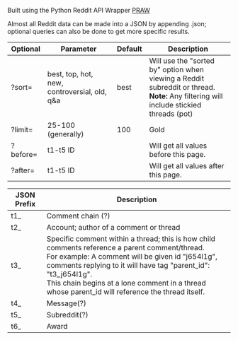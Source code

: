 Built using the Python Reddit API Wrapper [PRAW](https://praw.readthedocs.io/en/latest/index.html)

Almost all Reddit data can be made into a JSON by appending .json; optional queries can also be done to get more specific results.

| Optional | Parameter | Default | Description |
| - | - | - | - |
| ?sort= | best, top, hot, new, controversial, old, q&a | best | Will use the "sorted by" option when viewing a Reddit subreddit or thread.<br> <b>Note:</b> Any filtering will include stickied threads (pot) | 
| ?limit= | 25-100 (generally)  | 100 | Gold | 
| ?before= | t1-t5 ID | | Will get all values before this page.
| ?after= | t1-t5 ID | | Will get all values after this page.





| JSON Prefix | Description | 
| - | - |
| t1_ | Comment chain (?) | 
| t2_ | Account; author of a comment or thread | 
| t3_ | Specific comment within a thread; this is how child comments reference a parent comment/thread. <br> For example: A comment will be given id "j654l1g", comments replying to it will have tag "parent_id": "t3_j654l1g". <br> This chain begins at a lone comment in a thread whose parent_id will reference the thread itself. 
| t4_ | Message(?) | 
| t5_ | Subreddit(?) | 
| t6_ | Award | 